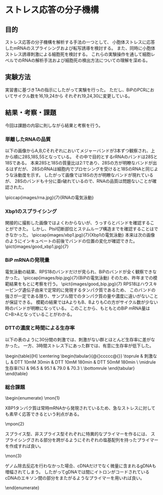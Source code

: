 # ストレス応答の分子機構

## 目的
ストレス応答の分子機構を解析する手法の一つとして、
小胞体ストレスに応答したmRNAのスプライシングおよび転写誘導を検討する。
また、同時に小胞体ストレス誘導刺激による細胞死を検討する。
これらの実験操作を通して細胞レベルでのRNAの解析手法および細胞死の検出方法についての理解を深める。

## 実験方法
実習書に基づきTAの指示にしたがって実験を行った。
ただし、BiPのPCRにおいてサイクル数を16,19,24から
それぞれ19,24,30に変更している。


## 結果・考察・課題
今回は課題の内容に則しながら結果と考察を行う。

### 単離したRNAの品質

以下の画像からA,B,Cそれぞれにおいてメジャーバンドが3本ずつ観察され、上から順に28S,18S,5Sとなっている。
その中で目的とするrRNAのバンドは28Sと18Sである。
本来28Sと18Sの質量比は2:1であり、28Sの方が明瞭なバンドが出るはずだが、
28SのRNAは細胞内でプロセシングを受けると18SのRNAと同じような泳動度を示す。
したがって画像では18Sの方が明瞭なバンドが現れているが、
28Sのバンドも十分に亜r破れているので、RNAの品質は問題ないことが確認された。

\piccap{images/rna.jpg}{7}{RNAの電気泳動}


### Xbp1のスプライシング
関接的に撮影した画像ではよくわからないが、うっすらとバンドを確認することができた。
しかし、PtsI切断部位とステムループ構造までを確認することはできなかった。
\piccap{images/xbp1.jpg}{7}{Xbp1の電気泳動}
本来は次の画像のようにインキュベートの前後でバンドの位置の変化が確認できた。
\pict{images/good_xbp1.jpg}{7}

### BiP mRNAの発現量
電気泳動の結果、RPS18のバンドだけが見られ、BiPのバンドが全く観察できなかった。
\piccap{images/bip.jpg}{7}{BiPの電気泳動}
そのため、昨年までの模範結果をもとに考察を行う。
\pict{images/good_bip.jpg}{7}
RPS18はハウスキーピング遺伝子由来で定常的に発現するタンパク質であるため、
このバンドの強さが一定である限り、サンプル間でのタンパク質の量や濃度に違いがないことが保証できる。
模範の結果ではAよりもB、BよりもCの方がサイクル数が少ない時のバンドが明瞭になっている。
このことから、もともとのBiP mRNA量はC>B>Aとなっていることがわかる。

### DTTの濃度と時間による生存率

以下の表のように30分間の刺激では、刺激がない群とほとんど生存率に差がなかった。
一方、3時間ストレス下にあった群では、有意に生存率が低下した。

\begin{table}[H]
\centering
\begin{tabular}{@{}ccccc@{}}
\toprule
        & 刺激なし & DTT 10mM 30min & DTT 10mM 180min & DTT 50mM 180min \\ \midrule
生存率(\%) & 96.5 & 95.1           & 79.0            & 70.3            \\ \bottomrule
\end{tabular}
\end{table}


### 総合課題
\begin{enumerate}
\mon{1}

XBP1タンパク質は常時mRNAから発現されているため、急なストレスに対しても素早く応答できるという利点がある。

\mpon{2}

スプライス型、非スプライス型それぞれに特異的なプライマーを作るには、
スプライシングされる部分を跨がるようにそれぞれの塩基配列を持ったプライマーを作成すれば良い。

\mon{3}

ゲノム除去反応を行わなかった場合、cDNAだけでなく微量に含まれるgDNAも増幅されてしまう。
したがってgDNAでは間にイトロンがコードされているcDNAのエキソン間の部分をまたがるようなプライマーを用いれば良い。

\end{enumerate}
